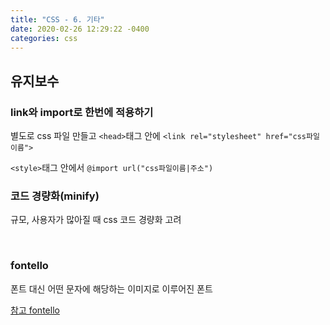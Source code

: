 ```yaml
---
title: "CSS - 6. 기타"
date: 2020-02-26 12:29:22 -0400
categories: css
---
```


## 유지보수

### link와 import로 한번에 적용하기

별도로 css 파일 만들고 `<head>`태그 안에 `<link rel="stylesheet" href="css파일이름">`

`<style>`태그 안에서 `@import url("css파일이름|주소")`

### 코드 경량화(minify)

규모, 사용자가 많아질 때 css 코드 경량화 고려

<br/>

### fontello

폰트 대신 어떤 문자에 해당하는 이미지로 이루어진 폰트

[참고 fontello](http://fontello.com/)
